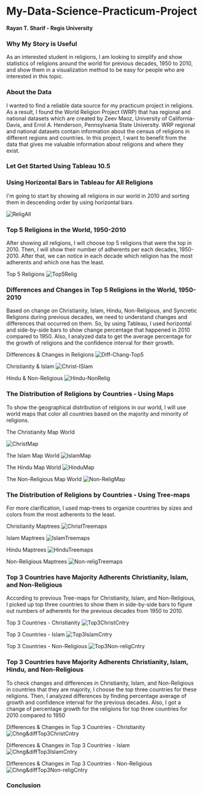 # My-Data-Science-Practicum-Project

**Rayan T. Sharif - Regis University**

### Why My Story is Useful

As an interested student in religions, I am looking to simplify and show statistics of religions around the world for previous decades, 1950 to 2010, and show them in a visualization method to be easy for people who are interested in this topic.

### About the Data

I wanted to find a reliable data source for my practicum project in religions. As a result, I found the World Religion Project (WRP) that has regional and national datasets which are created by Zeev Maoz, University of California-Davis, and Errol A. Henderson, Pennsylvania State University.
WRP regional and national datasets contain information about the census of religions in different regions and countries. In this project, I want to benefit from the data that gives me valuable information about religions and where they exist.  

### Let Get Started Using Tableau 10.5

### Using Horizontal Bars in Tableau for All Religions

I'm going to start by showing all religions in our world in 2010 and sorting them in descending order by using horizontal bars. 

![ReligAll](https://github.com/RayanSharif/My-Tableau-Project/blob/master/Famous%20Religious%202010.PNG)

### Top 5 Religions in the World, 1950-2010
After showing all religions, I will choose top 5 religions that were the top in 2010. Then, I will show their number of adherents per each decades, 1950-2010. After that, we can notice in each decade which religion has the most adherents and which one has the least. 

Top 5 Religions
![Top5Relig](https://github.com/RayanSharif/My-Tableau-Project/blob/master/top-5-religions.PNG)

### Differences and Changes in Top 5 Religions in the World, 1950-2010
Based on change on Christianity, Islam, Hindu, Non-Religious, and Syncretic Religions during previous decades, we need to understand changes and differences that occurred on them. So, by using Tableau, I used horizontal and side-by-side bars to show change percentage that happened in 2010 compared to 1950. Also, I analyzed data to get the average percentage for the growth of religions and the confidence interval for their growth.   

Differences & Changes in Religions
![Diff-Chang-Top5](https://github.com/RayanSharif/My-Tableau-Project/blob/master/Diff-and-change-in-religions.PNG)

Christianity & Islam
![Christ-ISlam](https://github.com/RayanSharif/My-Tableau-Project/blob/master/Christ-ana-islam.PNG)

Hindu & Non-Religious
![Hindu-NonRelig](https://github.com/RayanSharif/My-Tableau-Project/blob/master/Hindu-and-non-religious.PNG)


### The Distribution of Religions by Countries - Using Maps

To show the geographical distribution of religions in our world, I will use world maps that color all countries based on the majority and minority of religions.

The Christianity Map World
 
![ChristMap](https://github.com/RayanSharif/My-Tableau-Project/blob/master/Christ-wolrd.PNG)

The Islam Map World
![IslamMap](https://github.com/RayanSharif/My-Tableau-Project/blob/master/Islam-map.PNG)

The Hindu Map World
![HinduMap](https://github.com/RayanSharif/My-Tableau-Project/blob/master/Hindu-map.PNG)

The Non-Religious Map World
![Non-ReligMap](https://github.com/RayanSharif/My-Tableau-Project/blob/master/Non-religious-map.PNG)


### The Distribution of Religions by Countries - Using Tree-maps
For more clarification, I used map-trees to organize countries by sizes and colors from the most adherents to the least.

Christianity Maptrees
![ChristTreemaps](https://github.com/RayanSharif/My-Tableau-Project/blob/master/Christ-treemaps.PNG)

Islam Maptrees
![IslamTreemaps](https://github.com/RayanSharif/My-Tableau-Project/blob/master/Islam-treemaps.PNG)

Hindu Maptrees
![HinduTreemaps](https://github.com/RayanSharif/My-Tableau-Project/blob/master/Hindu-treemaps.PNG)

Non-Religious Maptrees
![Non-religTreemaps](https://github.com/RayanSharif/My-Tableau-Project/blob/master/Non-religious-treemaps.PNG)


### Top 3 Countries have Majority Adherents Christianity, Islam, and Non-Religious
According to previous Tree-maps for Christianity, Islam, and Non-Religious, I picked up top three countries to show them in side-by-side bars to figure out numbers of adherents for the previous decades from 1950 to 2010.

Top 3 Countries - Christianity
![Top3ChristCntry](https://github.com/RayanSharif/My-Tableau-Project/blob/master/Top-3-countries-christ.PNG)

Top 3 Countries - Islam
![Top3IslamCntry](https://github.com/RayanSharif/My-Tableau-Project/blob/master/Top-3-countries-Islam.PNG)

Top 3 Countries - Non-Religious
![Top3Non-religCntry](https://github.com/RayanSharif/My-Tableau-Project/blob/master/Top-3-countries-non-relig.PNG)


### Top 3 Countries have Majority Adherents Christianity, Islam, Hindu, and Non-Religious
To check changes and differences in Christianity, Islam, and Non-Religious in countries that they are majority, I choose the top three countries for these religions. Then, I analyzed differences by finding percentage average of growth and confidence interval for the previous decades. Also, I got a change  of percentage growth for the religions for top three countries for 2010 compared to 1950 
 

Differences & Changes in Top 3 Countries - Christianity
![Chng&diffTop3ChristCntry](https://github.com/RayanSharif/My-Tableau-Project/blob/master/DiffChangeTopCountries-Christ.PNG)

Differences & Changes in Top 3 Countries - Islam
![Chng&diffTop3IslamCntry](https://github.com/RayanSharif/My-Tableau-Project/blob/master/DiffChangeTopCountries-Islam.PNG)

Differences & Changes in Top 3 Countries - Non-Religious
![Chng&diffTop3Non-religCntry](https://github.com/RayanSharif/My-Tableau-Project/blob/master/DiffChangeTopCountries-NonRelig.PNG)






### Conclusion

